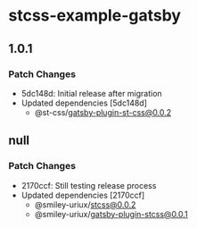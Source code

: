 # stcss-example-gatsby

## 1.0.1

### Patch Changes

- 5dc148d: Initial release after migration
- Updated dependencies [5dc148d]
  - @st-css/gatsby-plugin-st-css@0.0.2

## null

### Patch Changes

- 2170ccf: Still testing release process
- Updated dependencies [2170ccf]
  - @smiley-uriux/stcss@0.0.2
  - @smiley-uriux/gatsby-plugin-stcss@0.0.1
